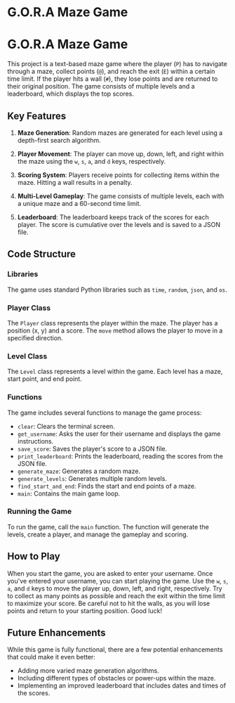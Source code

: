 # G.O.R.A Maze Game

# G.O.R.A Maze Game

This project is a text-based maze game where the player (`P`) has to navigate through a maze, collect points (`@`), and reach the exit (`E`) within a certain time limit. If the player hits a wall (`#`), they lose points and are returned to their original position. The game consists of multiple levels and a leaderboard, which displays the top scores.

## Key Features

1. **Maze Generation**: Random mazes are generated for each level using a depth-first search algorithm.

2. **Player Movement**: The player can move up, down, left, and right within the maze using the `w`, `s`, `a`, and `d` keys, respectively.

3. **Scoring System**: Players receive points for collecting items within the maze. Hitting a wall results in a penalty.

4. **Multi-Level Gameplay**: The game consists of multiple levels, each with a unique maze and a 60-second time limit.

5. **Leaderboard**: The leaderboard keeps track of the scores for each player. The score is cumulative over the levels and is saved to a JSON file.

## Code Structure

### Libraries

The game uses standard Python libraries such as `time`, `random`, `json`, and `os`.

### Player Class

The `Player` class represents the player within the maze. The player has a position (x, y) and a score. The `move` method allows the player to move in a specified direction.

### Level Class

The `Level` class represents a level within the game. Each level has a maze, start point, and end point.

### Functions

The game includes several functions to manage the game process:

- `clear`: Clears the terminal screen.
- `get_username`: Asks the user for their username and displays the game instructions.
- `save_score`: Saves the player's score to a JSON file.
- `print_leaderboard`: Prints the leaderboard, reading the scores from the JSON file.
- `generate_maze`: Generates a random maze.
- `generate_levels`: Generates multiple random levels.
- `find_start_and_end`: Finds the start and end points of a maze.
- `main`: Contains the main game loop.

### Running the Game

To run the game, call the `main` function. The function will generate the levels, create a player, and manage the gameplay and scoring.

## How to Play

When you start the game, you are asked to enter your username. Once you've entered your username, you can start playing the game. Use the `w`, `s`, `a`, and `d` keys to move the player up, down, left, and right, respectively. Try to collect as many points as possible and reach the exit within the time limit to maximize your score. Be careful not to hit the walls, as you will lose points and return to your starting position. Good luck!

## Future Enhancements

While this game is fully functional, there are a few potential enhancements that could make it even better:

- Adding more varied maze generation algorithms.
- Including different types of obstacles or power-ups within the maze.
- Implementing an improved leaderboard that includes dates and times of the scores.
